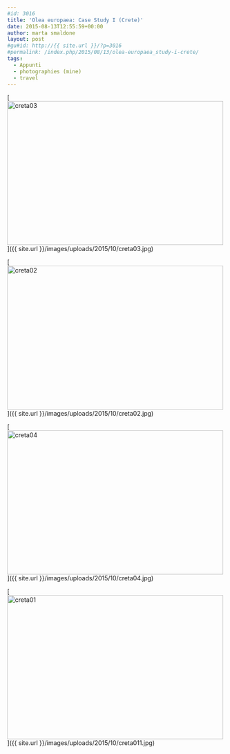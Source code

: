 ```yaml
---
#id: 3016
title: 'Olea europaea: Case Study I (Crete)'
date: 2015-08-13T12:55:59+00:00
author: marta smaldone
layout: post
#gu#id: http://{{ site.url }}/?p=3016
#permalink: /index.php/2015/08/13/olea-europaea_study-i-crete/
tags:
  - Appunti
  - photographies (mine)
  - travel
---
```

[<img class="aligncenter size-full wp-image-3017" src="{{ site.url }}/images/uploads/2015/10/creta03.jpg" alt="creta03" width="500" height="333" srcset="{{ site.url }}/images/uploads/2015/10/creta03.jpg 500w, {{ site.url }}/images/uploads/2015/10/creta03-300x200.jpg 300w" sizes="(max-width: 500px) 100vw, 500px" />]({{ site.url }}/images/uploads/2015/10/creta03.jpg)

[<img class="aligncenter size-full wp-image-3014" src="{{ site.url }}/images/uploads/2015/10/creta02.jpg" alt="creta02" width="500" height="333" srcset="{{ site.url }}/images/uploads/2015/10/creta02.jpg 500w, {{ site.url }}/images/uploads/2015/10/creta02-300x200.jpg 300w" sizes="(max-width: 500px) 100vw, 500px" />]({{ site.url }}/images/uploads/2015/10/creta02.jpg)

[<img class="aligncenter size-full wp-image-3018" src="{{ site.url }}/images/uploads/2015/10/creta04.jpg" alt="creta04" width="500" height="333" srcset="{{ site.url }}/images/uploads/2015/10/creta04.jpg 500w, {{ site.url }}/images/uploads/2015/10/creta04-300x200.jpg 300w" sizes="(max-width: 500px) 100vw, 500px" />]({{ site.url }}/images/uploads/2015/10/creta04.jpg)

[<img class="aligncenter size-full wp-image-3013" src="{{ site.url }}/images/uploads/2015/10/creta011.jpg" alt="creta01" width="500" height="333" srcset="{{ site.url }}/images/uploads/2015/10/creta011.jpg 500w, {{ site.url }}/images/uploads/2015/10/creta011-300x200.jpg 300w" sizes="(max-width: 500px) 100vw, 500px" />]({{ site.url }}/images/uploads/2015/10/creta011.jpg)